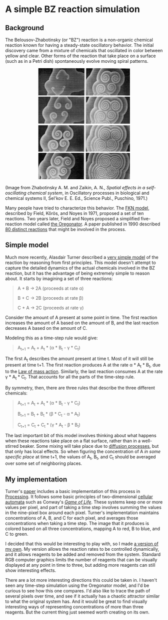 # A simple BZ reaction simulation  

## Background

The Belousov-Zhabotinsky (or "BZ") reaction is a non-organic chemical
reaction known for having a steady-state oscillatory behavior.  The initial
discovery came from a mixture of chemicals that oscillated in color between
yellow and clear. Other forms of the reaction that take place on a surface
(such as in a Petri dish) spontaneously evolve moving spiral patterns.

<p align="center">
  <img width="293" height="355" src="1971-spirals.jpg">
</p>

(Image from Zhabotinsky A. M. and Zaikin, A. N., _Spatial effects in a
self-oscillating chemical system_, in Oscillatory processes in biological
and chemical systems II, Sel'kov E. E. Ed., Science Publ., Puschino, 1971.)

Many people have tried to characterize this behavior. The [FKN
model](https://pubs.acs.org/doi/abs/10.1021/ja00780a001), described by
Field, Kőrös, and Noyes in 1971, proposed a set of ten reactions. Two
years later, Field and Noyes proposed a simplified five-reaction model
called [the Oregonator](https://pdfs.semanticscholar.org/fa74/3e39198cfc0c58f46ac63abb70fe8cd030d6.pdf). A paper published in 1990 described [80 distinct
reactions](https://pubs.acs.org/doi/abs/10.1021/j100381a039) that might be
involved in the process.

## Simple model

Much more recently, Alasdair Turner described a [very simple
model](http://discovery.ucl.ac.uk/id/eprint/17241) of the reaction by
reasoning from first principles. This model doesn't attempt to capture the
detailed dynamics of the actual chemicals involved in the BZ reaction, but
it has the advantage of being extremely simple to reason about. It starts
by imagining a set of three reactions:

> A + B &rarr; 2A  (proceeds at rate &alpha;)
>
> B + C &rarr; 2B  (proceeds at rate &beta;)
>
> C + A &rarr; 2C  (proceeds at rate &gamma;)

Consider the amount of A present at some point in time.  The first reaction
increases the amount of A based on the amount of B, and the last reaction
decreases A based on the amount of C.

Modeling this as a time-step rule would give:

> A<sub>t+1</sub> = A<sub>t</sub> + A<sub>t</sub> * (&alpha; * B<sub>t</sub> - &gamma; * C<sub>t</sub>)

The first A<sub>t</sub> describes the amount present at time t. Most of it
will still be present at time t+1. The first reaction produces A at the
rate &alpha; * A<sub>t</sub> * B<sub>t</sub>, due to the [Law of mass
action](https://en.wikipedia.org/wiki/Law_of_mass_action). Similarly, the 
last reaction consumes A at the rate &gamma; * A<sub>t</sub> *
C<sub>t</sub>. That accounts for all the parts of the time-step rule.

By symmetry, then, there are three rules that describe the three different
chemicals:

> A<sub>t+1</sub> = A<sub>t</sub> + A<sub>t</sub> * (&alpha; * B<sub>t</sub> - &gamma; * C<sub>t</sub>)
>
> B<sub>t+1</sub> = B<sub>t</sub> + B<sub>t</sub> * (&beta; * C<sub>t</sub> - &alpha; * A<sub>t</sub>)
>
> C<sub>t+1</sub> = C<sub>t</sub> + C<sub>t</sub> * (&gamma; * A<sub>t</sub> - &beta; * B<sub>t</sub>)

The last important bit of this model involves thinking about what happens
when these reactions take place on a flat surface, rather than in a
well-stirred beaker. Some mixing will take place due to [diffusion
processes](https://en.wikipedia.org/wiki/Reaction%E2%80%93diffusion_system),
but that only has local effects. So when figuring the concentration of A
*in some specific place* at time t+1, the values of A<sub>t</sub>,
B<sub>t</sub>, and C<sub>t</sub> should be averaged over some set of
neighboring places.

## My implementation

Turner's [paper](http://discovery.ucl.ac.uk/id/eprint/17241) includes a
basic implementation of this process in [Processing](https://processing.org/). 
It follows some basic principles of two-dimensional [cellular
automata](https://en.wikipedia.org/wiki/Cellular_automaton) such as
Conway's [*Game of
Life*](https://en.wikipedia.org/wiki/Conway%27s_Game_of_Life). These
systems keep one or more values per pixel, and part of taking a time step
involves summing the values in the nine-pixel box around each pixel.
Turner's implementation maintains concentrations of A, B, and C for each
pixel, and averages those concentrations when taking a time step. The
image that it produces is colored based on all three concentrations,
mapping A to red, B to blue, and C to green.

I decided that this would be interesting to play with, so I made [a version
of my own](.). My version allows the reaction rates to be controlled
dynamically, and it allows reagents to be added and removed from the system.
Standard RGB computer graphics limits the number of reagents that can be
visually displayed at any point in time to three, but adding more reagents
can still show interesting effects.

There are a lot more interesting directions this could be taken in. I
haven't seen any time-step simulation using the Oregonator model, and I'd
be curious to see how this one compares. I'd also like to trace the path of
several pixels over time, and see if it actually has a chaotic attractor
similar to what the original system has. And it would be great to find
visually interesting ways of representing concentrations of more than three
reagents. But the current thing just seemed worth creating on its own.
